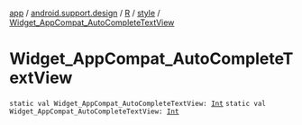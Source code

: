[app](../../../index.md) / [android.support.design](../../index.md) / [R](../index.md) / [style](index.md) / [Widget_AppCompat_AutoCompleteTextView](./-widget_-app-compat_-auto-complete-text-view.md)

# Widget_AppCompat_AutoCompleteTextView

`static val Widget_AppCompat_AutoCompleteTextView: `[`Int`](https://kotlinlang.org/api/latest/jvm/stdlib/kotlin/-int/index.html)
`static val Widget_AppCompat_AutoCompleteTextView: `[`Int`](https://kotlinlang.org/api/latest/jvm/stdlib/kotlin/-int/index.html)